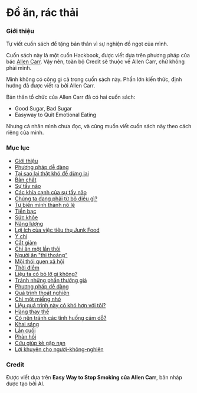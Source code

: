 # Đồ ăn, rác thải

### Giới thiệu
Tự viết cuốn sách để tặng bản thân vì sự nghiện đồ ngọt của mình.

Cuốn sách này là một cuốn Hackbook, được viết dựa trên phương pháp của bác [Allen Carr](https://en.wikipedia.org/wiki/Allen_Carr#Philosophy). Vậy nên, toàn bộ Credit sẽ thuộc về Allen Carr, chứ không phải mình.

Mình không có công gì cả trong cuốn sách này. Phần lớn kiến thức, định hướng đã được viết ra bởi Allen Carr.

Bản thân tổ chức của Allen Carr đã có hai cuốn sách:

- Good Sugar, Bad Sugar
- Easyway to Quit Emotional Eating

Nhưng cá nhân mình chưa đọc, và cũng muốn viết cuốn sách này theo cách riêng của mình.

### Mục lục

- [Giới thiệu](noi-dung/chuong-01.md)
- [Phương pháp dễ dàng](noi-dung/chuong-02.md)
- [Tại sao lại thật khó để dừng lại](noi-dung/chuong-03.md)
- [Bản chất](noi-dung/chuong-04.md)
- [Sự tẩy não](noi-dung/chuong-05.md)
- [Các khía cạnh của sự tẩy não](noi-dung/chuong-06.md)
- [Chúng ta đang phải từ bỏ điều gì?](noi-dung/chuong-07.md)
- [Tự biến mình thành nô lệ](noi-dung/chuong-08.md)
- [Tiền bạc](noi-dung/chuong-09.md)
- [Sức khỏe](noi-dung/chuong-10.md)
- [Năng lượng](noi-dung/chuong-11.md)
- [Lợi ích của việc tiêu thụ Junk Food](noi-dung/chuong-12.md)
- [Ý chí](noi-dung/chuong-13.md)
- [Cắt giảm](noi-dung/chuong-14.md)
- [Chỉ ăn một lần thôi](noi-dung/chuong-15.md)
- [Người ăn "thi thoảng"](noi-dung/chuong-16.md)
- [Mội thói quen xã hội](noi-dung/chuong-17.md)
- [Thời điểm](noi-dung/chuong-18.md)
- [Liệu ta có bỏ lỡ gì không?](noi-dung/chuong-19.md)
- [Tránh những phần thưởng giả](noi-dung/chuong-20.md)
- [Phương pháp dễ dàng](noi-dung/chuong-21.md)
- [Quá trình thoát nghiện](noi-dung/chuong-22.md)
- [Chỉ một miếng nhỏ](noi-dung/chuong-23.md)
- [Liệu quá trình này có khó hơn với tôi?](noi-dung/chuong-24.md)
- [Hàng thay thế](noi-dung/chuong-25.md)
- [Có nên tránh các tình huống cám dỗ?](noi-dung/chuong-26.md)
- [Khai sáng](noi-dung/chuong-27.md)
- [Lần cuối](noi-dung/chuong-28.md)
- [Phản hồi](noi-dung/chuong-29.md)
- [Cứu giúp kẻ gặp nạn](noi-dung/chuong-30.md)
- [Lời khuyên cho người-không-nghiện](noi-dung/chuong-31.md)

### Credit

Được viết dựa trên **Easy Way to Stop Smoking của Allen Carr**, bản nháp được tạo bởi AI.